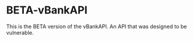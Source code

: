 # BETA-vBankAPI
This is the BETA version of the vBankAPI. An API that was designed to be vulnerable.
